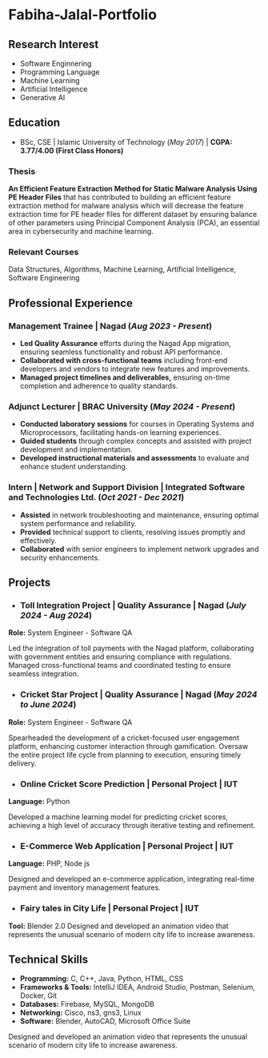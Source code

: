# Fabiha-Jalal-Portfolio

## Research Interest
- Software Enginnering
- Programming Language
- Machine Learning
- Artificial Intelligence
- Generative AI
## Education
- BSc, CSE | Islamic University of Technology (_May 2017_) |  **CGPA: 3.77/4.00 (First Class Honors)**

### Thesis
**An Efficient Feature Extraction Method for Static Malware Analysis Using PE Header Files** that has contributed to building an efficient feature extraction method for malware analysis which will decrease the feature extraction time for PE header files for different dataset by ensuring balance of other parameters using Principal Component Analysis (PCA), an essential area in cybersecurity and machine learning.

### Relevant Courses
Data Structures, Algorithms, Machine Learning, Artificial Intelligence, Software Engineering

## Professional Experience
### Management Trainee | Nagad (_Aug 2023 - Present_)
  - **Led Quality Assurance** efforts during the Nagad App migration, ensuring seamless functionality and robust
API performance.
 - **Collaborated with cross-functional teams** including front-end developers and vendors to integrate new features and improvements.
 - **Managed project timelines and deliverables,** ensuring on-time completion and adherence to quality standards.

  ### Adjunct Lecturer | BRAC University (_May 2024 - Present_)
  - **Conducted laboratory sessions** for courses in Operating Systems and Microprocessors, facilitating hands-on
learning experiences.
  - **Guided students** through complex concepts and assisted with project development and implementation.
  - **Developed instructional materials and assessments** to evaluate and enhance student understanding.

  ### Intern | Network and Support Division | Integrated Software and Technologies Ltd. (_Oct 2021 - Dec 2021_)
  - **Assisted** in network troubleshooting and maintenance, ensuring optimal system performance and reliability.
  - **Provided** technical support to clients, resolving issues promptly and effectively.
  - **Collaborated** with senior engineers to implement network upgrades and security enhancements.
## Projects
- ### Toll Integration Project | Quality Assurance | Nagad (_July 2024 - Aug 2024_)
**Role:** System Engineer - Software QA

Led the integration of toll payments with the Nagad platform, collaborating with government entities and ensuring compliance with regulations. Managed cross-functional teams and coordinated testing to ensure seamless integration.
- ### Cricket Star Project | Quality Assurance | Nagad (_May 2024 to June 2024_)
**Role:** System Engineer - Software QA

Spearheaded the development of a cricket-focused user engagement platform, enhancing customer interaction
through gamification. Oversaw the entire project life cycle from planning to execution, ensuring timely delivery.

- ### Online Cricket Score Prediction | Personal Project | IUT
**Language:** Python

Developed a machine learning model for predicting cricket scores, achieving a high level of accuracy through
iterative testing and refinement.

- ### E-Commerce Web Application | Personal Project | IUT
**Language:** PHP, Node js

Designed and developed an e-commerce application, integrating real-time payment and inventory management
features.

- ### Fairy tales in City Life | Personal Project | IUT
**Tool:** Blender 2.0
Designed and developed an animation video that represents the unusual scenario of modern city life to increase
awareness.

## Technical Skills
- **Programming:** C, C++, Java, Python, HTML, CSS
- **Frameworks & Tools:** IntelliJ IDEA, Android Studio, Postman, Selenium, Docker, Git
- **Databases:** Firebase, MySQL, MongoDB
- **Networking:** Cisco, ns3, gns3, Linux
- **Software:** Blender, AutoCAD, Microsoft Office Suite

Designed and developed an animation video that represents the unusual scenario of modern city life to increase
awareness.





